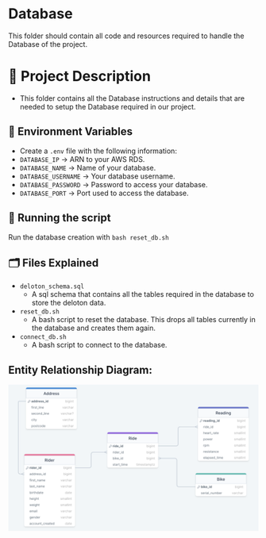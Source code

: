 # Database
This folder should contain all code and resources required to handle the Database of the project.

# 📝 Project Description
- This folder contains all the Database instructions and details that are needed to setup the Database required in our project.

## 🔐 Environment Variables
- Create a `.env` file with the following information:
- `DATABASE_IP` -> ARN to your AWS RDS.
- `DATABASE_NAME` -> Name of your database.
- `DATABASE_USERNAME` -> Your database username.
- `DATABASE_PASSWORD` -> Password to access your database.
- `DATABASE_PORT` -> Port used to access the database.

## 🏃 Running the script

Run the database creation with `bash reset_db.sh`

## :card_index_dividers: Files Explained
- `deloton_schema.sql`
    - A sql schema that contains all the tables required in the database to store the deloton data.
- `reset_db.sh`
    - A bash script to reset the database. This drops all tables currently in the database and creates them again.
- `connect_db.sh`
    - A bash script to connect to the database.
 
## Entity Relationship Diagram:

![Database ERD](../diagrams/Deloton_Database_ERD.png)
